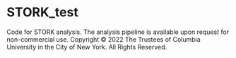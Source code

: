 # STORK_test
Code for STORK analysis.
The analysis pipeline is available upon request for non-commercial use. 
Copyright © 2022 The Trustees of Columbia University in the City of New York. All Rights Reserved.
